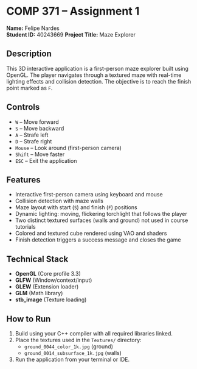 # COMP 371 – Assignment 1
**Name:** Felipe Nardes  
**Student ID:** 40243669 
**Project Title:** Maze Explorer  

## Description
This 3D interactive application is a first-person maze explorer built using OpenGL. The player navigates through a textured maze with real-time lighting effects and collision detection. The objective is to reach the finish point marked as `F`.

## Controls
- `W` – Move forward  
- `S` – Move backward  
- `A` – Strafe left  
- `D` – Strafe right  
- `Mouse` – Look around (first-person camera)  
- `Shift` – Move faster  
- `ESC` – Exit the application

## Features
- Interactive first-person camera using keyboard and mouse  
- Collision detection with maze walls  
- Maze layout with start (`S`) and finish (`F`) positions  
- Dynamic lighting: moving, flickering torchlight that follows the player  
- Two distinct textured surfaces (walls and ground) not used in course tutorials  
- Colored and textured cube rendered using VAO and shaders  
- Finish detection triggers a success message and closes the game

## Technical Stack
- **OpenGL** (Core profile 3.3)  
- **GLFW** (Window/context/input)  
- **GLEW** (Extension loader)  
- **GLM** (Math library)  
- **stb_image** (Texture loading)

## How to Run
1. Build using your C++ compiler with all required libraries linked.
2. Place the textures used in the `Textures/` directory:
   - `ground_0044_color_1k.jpg` (ground)
   - `ground_0014_subsurface_1k.jpg` (walls)
3. Run the application from your terminal or IDE.

